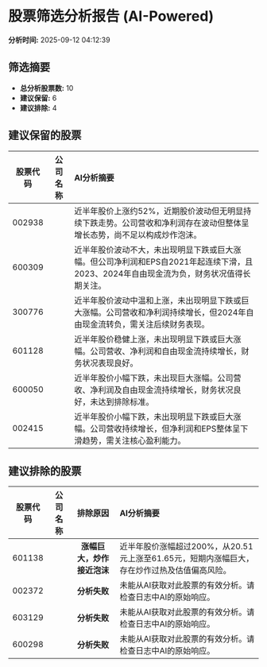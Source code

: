 # 股票筛选分析报告 (AI-Powered)

**分析时间:** 2025-09-12 04:12:39

## 筛选摘要

- **总分析股票数:** 10
- **建议保留:** 6
- **建议排除:** 4

## 建议保留的股票

| 股票代码 | 公司名称 | AI分析摘要 |
|:---:|:---:|:---|
| 002938 |  | 近半年股价上涨约52%，近期股价波动但无明显持续下跌走势。公司营收和净利润存在波动但整体呈增长态势，尚不足以构成炒作泡沫。 |
| 600309 |  | 近半年股价波动不大，未出现明显下跌或巨大涨幅。但公司净利润和EPS自2021年起连续下滑，且2023、2024年自由现金流为负，财务状况值得长期关注。 |
| 300776 |  | 近半年股价波动中温和上涨，未出现明显下跌或巨大涨幅。公司营收和净利润持续增长，但2024年自由现金流转负，需关注后续财务表现。 |
| 601128 |  | 近半年股价稳健上涨，未出现明显下跌或巨大涨幅。公司营收、净利润和自由现金流持续增长，财务状况表现良好。 |
| 600050 |  | 近半年股价小幅下跌，未出现巨大涨幅。公司营收、净利润及自由现金流持续增长，财务状况良好，未达到排除标准。 |
| 002415 |  | 近半年股价小幅下跌，未出现明显下跌或巨大涨幅。公司营收持续增长，但净利润和EPS整体呈下滑趋势，需关注核心盈利能力。 |

## 建议排除的股票

| 股票代码 | 公司名称 | 排除原因 | AI分析摘要 |
|:---:|:---:|:---:|:---|
| 601138 |  | **涨幅巨大，炒作接近泡沫** | 近半年股价涨幅超过200%，从20.51元上涨至61.65元，短期内涨幅巨大，存在炒作过热及估值偏高风险。 |
| 002372 |  | **分析失败** | 未能从AI获取对此股票的有效分析。请检查日志中AI的原始响应。 |
| 603129 |  | **分析失败** | 未能从AI获取对此股票的有效分析。请检查日志中AI的原始响应。 |
| 600298 |  | **分析失败** | 未能从AI获取对此股票的有效分析。请检查日志中AI的原始响应。 |
